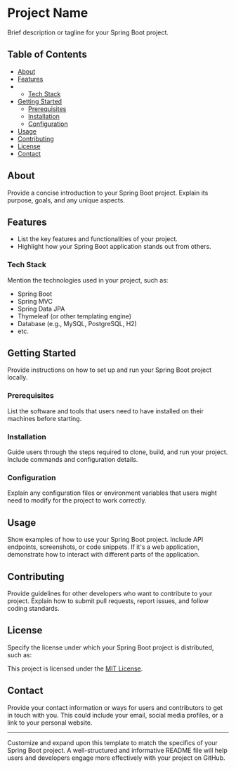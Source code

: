# Project Name

Brief description or tagline for your Spring Boot project.

## Table of Contents

- [About](#about)
- [Features](#features)
- - [Tech Stack](#tech-stack)
- [Getting Started](#getting-started)
  - [Prerequisites](#prerequisites)
  - [Installation](#installation)
  - [Configuration](#configuration)
- [Usage](#usage)
- [Contributing](#contributing)
- [License](#license)
- [Contact](#contact)

## About

Provide a concise introduction to your Spring Boot project. Explain its purpose, goals, and any unique aspects.

## Features

- List the key features and functionalities of your project.
- Highlight how your Spring Boot application stands out from others.

### Tech Stack

Mention the technologies used in your project, such as:
- Spring Boot
- Spring MVC
- Spring Data JPA
- Thymeleaf (or other templating engine)
- Database (e.g., MySQL, PostgreSQL, H2)
- etc.

## Getting Started

Provide instructions on how to set up and run your Spring Boot project locally.

### Prerequisites

List the software and tools that users need to have installed on their machines before starting.

### Installation

Guide users through the steps required to clone, build, and run your project. Include commands and configuration details.

### Configuration

Explain any configuration files or environment variables that users might need to modify for the project to work correctly.

## Usage

Show examples of how to use your Spring Boot project. Include API endpoints, screenshots, or code snippets. If it's a web application, demonstrate how to interact with different parts of the application.

## Contributing

Provide guidelines for other developers who want to contribute to your project. Explain how to submit pull requests, report issues, and follow coding standards.

## License

Specify the license under which your Spring Boot project is distributed, such as:

This project is licensed under the [MIT License](LICENSE).

## Contact

Provide your contact information or ways for users and contributors to get in touch with you. This could include your email, social media profiles, or a link to your personal website.

---

Customize and expand upon this template to match the specifics of your Spring Boot project. A well-structured and informative README file will help users and developers engage more effectively with your project on GitHub.

